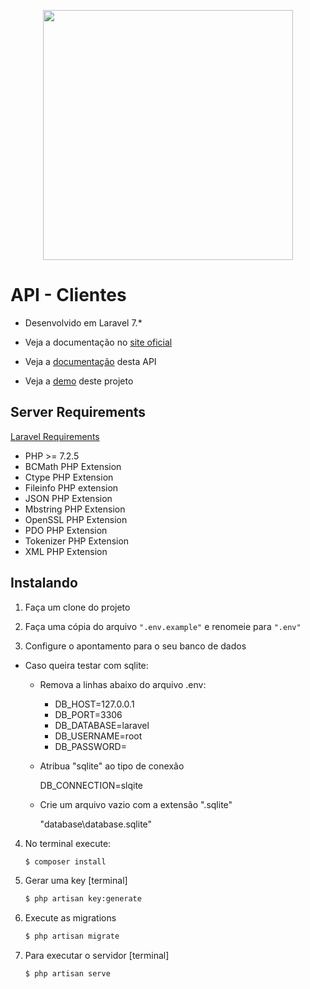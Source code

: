 <p align="center"><a href="https://laravel.com" target="_blank"><img src="https://raw.githubusercontent.com/laravel/art/master/logo-lockup/5%20SVG/2%20CMYK/1%20Full%20Color/laravel-logolockup-cmyk-red.svg" width="400"></a></p>

# API - Clientes

* Desenvolvido em Laravel 7.*

* Veja a documentação no [site oficial](https://laravel.com)

* Veja a [documentação](http://arpclientesapi.herokuapp.com/public/docs/) desta API

* Veja a [demo](http://arpclientesapi.herokuapp.com/api/clientes/1) deste projeto

## Server Requirements

[Laravel Requirements](https://laravel.com/docs/7.x#server-requirements)

* PHP >= 7.2.5
* BCMath PHP Extension
* Ctype PHP Extension
* Fileinfo PHP extension
* JSON PHP Extension
* Mbstring PHP Extension
* OpenSSL PHP Extension
* PDO PHP Extension
* Tokenizer PHP Extension
* XML PHP Extension


## Instalando

1. Faça um clone do projeto

2. Faça uma cópia do arquivo `".env.example"` e renomeie para `".env"`

3. Configure o apontamento para o seu banco de dados

  * Caso queira testar com sqlite:

    * Remova a linhas abaixo do arquivo .env:

      - DB_HOST=127.0.0.1
      - DB_PORT=3306
      - DB_DATABASE=laravel
      - DB_USERNAME=root
      - DB_PASSWORD=  

    * Atribua "sqlite" ao tipo de conexão
      
      DB_CONNECTION=slqite

    * Crie um arquivo vazio com a extensão ".sqlite"

      "database\database.sqlite"

4. No terminal execute:

    ```bash
    $ composer install
    ```

5. Gerar uma key [terminal]

    ```bash
    $ php artisan key:generate
    ```    

6. Execute as migrations

    ```bash
    $ php artisan migrate
    ```

7. Para executar o servidor [terminal]

    ```bash
    $ php artisan serve
    ```
